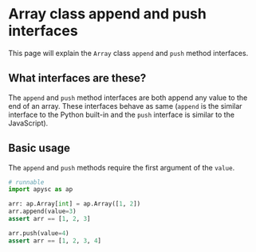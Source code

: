 # Array class append and push interfaces

This page will explain the `Array` class `append` and `push` method interfaces.

## What interfaces are these?

The `append` and `push` method interfaces are both append any value to the end of an array. These interfaces behave as same (`append` is the similar interface to the Python built-in and the `push` interface is similar to the JavaScript).

## Basic usage

The `append` and `push` methods require the first argument of the `value`.

```py
# runnable
import apysc as ap

arr: ap.Array[int] = ap.Array([1, 2])
arr.append(value=3)
assert arr == [1, 2, 3]

arr.push(value=4)
assert arr == [1, 2, 3, 4]
```
